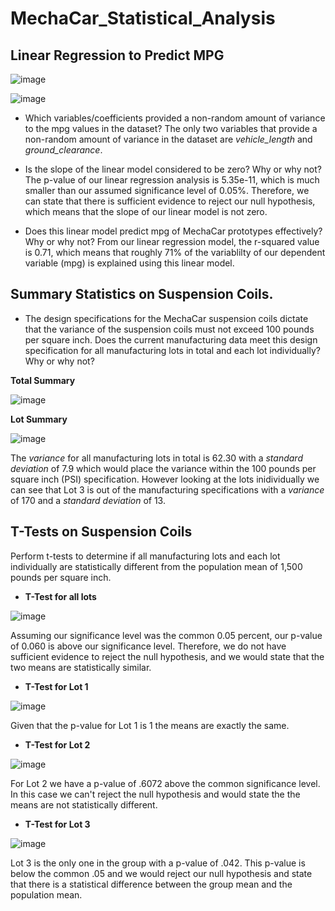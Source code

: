 # MechaCar_Statistical_Analysis

## Linear Regression to Predict MPG

![image](https://user-images.githubusercontent.com/104289098/184464331-e163e72e-4dcd-4527-aedd-ae9a7a5a7db7.png)

![image](https://user-images.githubusercontent.com/104289098/184464362-5ee5828b-b1ec-425c-bac5-0eb36de3fcce.png)

- Which variables/coefficients provided a non-random amount of variance to the mpg values in the dataset?
The only two variables that provide a non-random amount of variance in the dataset are *vehicle_length* and *ground_clearance*.

- Is the slope of the linear model considered to be zero? Why or why not?
The p-value of our linear regression analysis is 5.35e-11, which is much smaller than our assumed significance level of 0.05%. Therefore, we can state that there is sufficient evidence to reject our null hypothesis, which means that the slope of our linear model is not zero.

- Does this linear model predict mpg of MechaCar prototypes effectively? Why or why not?
From our linear regression model, the r-squared value is 0.71, which means that roughly 71% of the variablilty of our dependent variable (mpg) is explained using this linear model. 

## Summary Statistics on Suspension Coils.
- The design specifications for the MechaCar suspension coils dictate that the variance of the suspension coils must not exceed 100 pounds per square inch. Does the current manufacturing data meet this design specification for all manufacturing lots in total and each lot individually? Why or why not?

**Total Summary**

![image](https://user-images.githubusercontent.com/104289098/184507147-1940f296-9500-42d3-bc70-a1cbc5eaac93.png)

**Lot Summary**

![image](https://user-images.githubusercontent.com/104289098/184507170-38036e95-bae7-4610-8536-843f4fa7d0a4.png)

 The *variance* for all manufacturing lots in total is 62.30 with a *standard deviation* of 7.9 which would place the variance within the 100 pounds per square inch (PSI) specification. However looking at the lots inidividually we can see that Lot 3 is out of the manufacturing specifications  with a *variance* of 170 and a *standard deviation* of 13. 

## T-Tests on Suspension Coils
Perform t-tests to determine if all manufacturing lots and each lot individually are statistically different from the population mean of 1,500 pounds per square inch.

- **T-Test for all lots**

![image](https://user-images.githubusercontent.com/104289098/184518393-cfae6727-99a2-44de-81e1-f06a085fc961.png)

Assuming our significance level was the common 0.05 percent, our p-value of 0.060 is above our significance level. Therefore, we do not have sufficient evidence to reject the null hypothesis, and we would state that the two means are statistically similar.

- **T-Test for Lot 1**

![image](https://user-images.githubusercontent.com/104289098/184518414-33bdd764-e18c-4245-a7c7-4d51e7882950.png)

Given that the p-value for Lot 1 is 1 the means are exactly the same.

- **T-Test for Lot 2**

![image](https://user-images.githubusercontent.com/104289098/184518421-7cb6afd1-f095-4e0c-b5ff-36e37ddd8a4f.png)

For Lot 2 we have a p-value of .6072 above the common significance level. In this case we can't reject the null hypothesis and would state the the means are not statistically different.

- **T-Test for Lot 3**

![image](https://user-images.githubusercontent.com/104289098/184518427-f9088c90-887a-49ef-a683-f555d57109c0.png)

Lot 3 is the only one in the group with a p-value of .042. This p-value is below the common .05 and we would reject our null hypothesis and state that there is a statistical difference between the group mean and the population mean.

